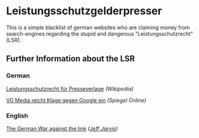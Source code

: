 # Leistungsschutzgelderpresser

This is a simple blacklist of german websites who are claiming money from search-engines regarding the stupid and dangerous "Leistungsschutzrecht" (LSR). 



## Further Information about the LSR

### German

[Leistungsschutzrecht für Presseverlage](http://de.wikipedia.org/wiki/Leistungsschutzrecht_f%C3%BCr_Presseverleger) *(Wikipedia)*

[VG Media reicht Klage gegen Google ein](http://www.spiegel.de/netzwelt/netzpolitik/leistungsschutzrecht-vg-media-reicht-klage-gegen-google-ein-a-975953.html) *(Spiegel Online)*


### English

[The German War against the link](http://buzzmachine.com/2014/06/20/german-war-link/) *([Jeff Jarvis](https://www.google.com/+JeffJarvis))*

